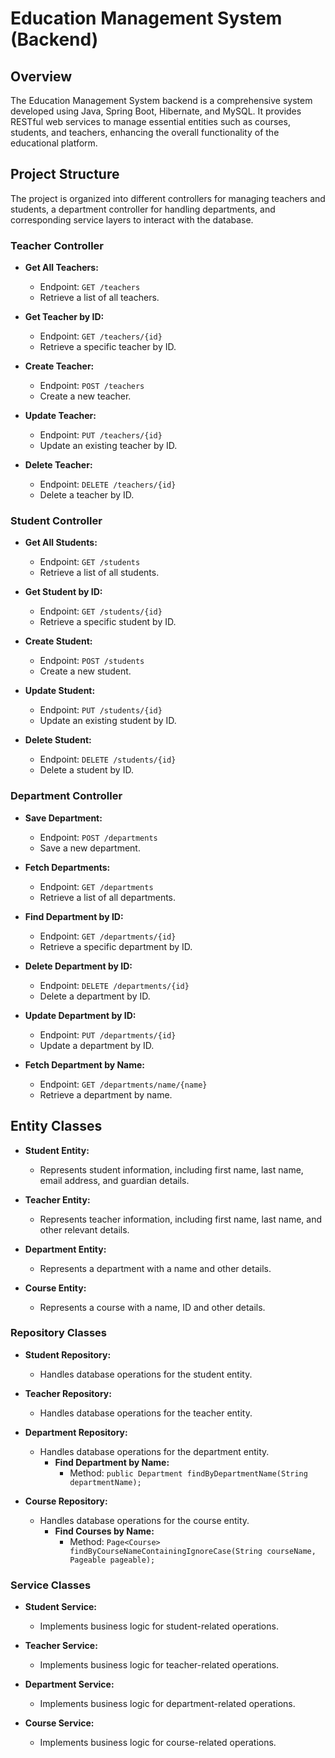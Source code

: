 # Education Management System (Backend)

## Overview
The Education Management System backend is a comprehensive system developed using Java, Spring Boot, Hibernate, and MySQL. It provides RESTful web services to manage essential entities such as courses, students, and teachers, enhancing the overall functionality of the educational platform.

## Project Structure
The project is organized into different controllers for managing teachers and students, a department controller for handling departments, and corresponding service layers to interact with the database.

### Teacher Controller
- **Get All Teachers:**
  - Endpoint: `GET /teachers`
  - Retrieve a list of all teachers.

- **Get Teacher by ID:**
  - Endpoint: `GET /teachers/{id}`
  - Retrieve a specific teacher by ID.

- **Create Teacher:**
  - Endpoint: `POST /teachers`
  - Create a new teacher.

- **Update Teacher:**
  - Endpoint: `PUT /teachers/{id}`
  - Update an existing teacher by ID.

- **Delete Teacher:**
  - Endpoint: `DELETE /teachers/{id}`
  - Delete a teacher by ID.

### Student Controller
- **Get All Students:**
  - Endpoint: `GET /students`
  - Retrieve a list of all students.

- **Get Student by ID:**
  - Endpoint: `GET /students/{id}`
  - Retrieve a specific student by ID.

- **Create Student:**
  - Endpoint: `POST /students`
  - Create a new student.

- **Update Student:**
  - Endpoint: `PUT /students/{id}`
  - Update an existing student by ID.

- **Delete Student:**
  - Endpoint: `DELETE /students/{id}`
  - Delete a student by ID.

### Department Controller
- **Save Department:**
  - Endpoint: `POST /departments`
  - Save a new department.

- **Fetch Departments:**
  - Endpoint: `GET /departments`
  - Retrieve a list of all departments.

- **Find Department by ID:**
  - Endpoint: `GET /departments/{id}`
  - Retrieve a specific department by ID.

- **Delete Department by ID:**
  - Endpoint: `DELETE /departments/{id}`
  - Delete a department by ID.

- **Update Department by ID:**
  - Endpoint: `PUT /departments/{id}`
  - Update a department by ID.

- **Fetch Department by Name:**
  - Endpoint: `GET /departments/name/{name}`
  - Retrieve a department by name.

## Entity Classes
- **Student Entity:**
  - Represents student information, including first name, last name, email address, and guardian details.

- **Teacher Entity:**
  - Represents teacher information, including first name, last name, and other relevant details.

- **Department Entity:**
  - Represents a department with a name and other details.
    
- **Course Entity:**
  - Represents a course with a name, ID and other details.

### Repository Classes
- **Student Repository:**
  - Handles database operations for the student entity.

- **Teacher Repository:**
  - Handles database operations for the teacher entity.

- **Department Repository:**
  - Handles database operations for the department entity.
    - **Find Department by Name:**
      - Method: `public Department findByDepartmentName(String departmentName);`

- **Course Repository:**
  - Handles database operations for the course entity.
    - **Find Courses by Name:**
      - Method: `Page<Course> findByCourseNameContainingIgnoreCase(String courseName, Pageable pageable);`

### Service Classes
- **Student Service:**
  - Implements business logic for student-related operations.

- **Teacher Service:**
  - Implements business logic for teacher-related operations.

- **Department Service:**
  - Implements business logic for department-related operations.

- **Course Service:**
  - Implements business logic for course-related operations.
